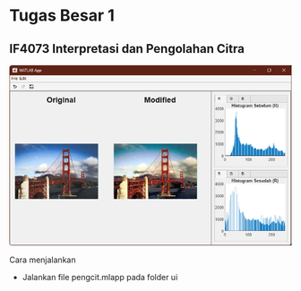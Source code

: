 # Tugas Besar 1

## IF4073 Interpretasi dan Pengolahan Citra

![App](assets/app.png)

Cara menjalankan

- Jalankan file pengcit.mlapp pada folder ui
